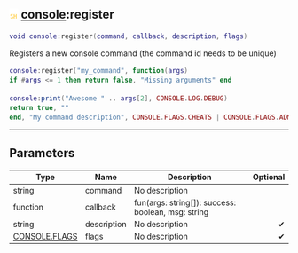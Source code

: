 ## ![shared](.gitbook/assets/shared.png) [console](./home/console):register

```lua
void console:register(command, callback, description, flags)
```

Registers a new console command (the command id needs to be unique)
```lua
console:register("my_command", function(args)
if #args <= 1 then return false, "Missing arguments" end

console:print("Awesome " .. args[2], CONSOLE.LOG.DEBUG)
return true, ""
end, "My command description", CONSOLE.FLAGS.CHEATS | CONSOLE.FLAGS.ADMIN) -- Admin only and requires cheats
```

------
## Parameters

| Type   | Name | Description | Optional |
| ------ | ---- | ----------- | -------: |
| string | command | No description |  |
| function | callback | fun(args: string[]): success: boolean, msg: string |  |
| string | description | No description | ✔ |
| [CONSOLE.FLAGS](./home/CONSOLE.FLAGS) | flags | No description | ✔ |

